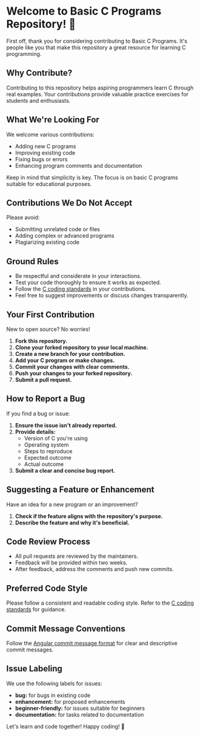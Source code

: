 # Welcome to Basic C Programs Repository! 🚀

First off, thank you for considering contributing to Basic C Programs. It's people like you that make this repository a great resource for learning C programming.

## Why Contribute?

Contributing to this repository helps aspiring programmers learn C through real examples. Your contributions provide valuable practice exercises for students and enthusiasts.

## What We're Looking For

We welcome various contributions:
- Adding new C programs
- Improving existing code
- Fixing bugs or errors
- Enhancing program comments and documentation

Keep in mind that simplicity is key. The focus is on basic C programs suitable for educational purposes.

## Contributions We Do Not Accept

Please avoid:
- Submitting unrelated code or files
- Adding complex or advanced programs
- Plagiarizing existing code

## Ground Rules

- Be respectful and considerate in your interactions.
- Test your code thoroughly to ensure it works as expected.
- Follow the [C coding standards](https://www.coding-guidelines.com/c-cpp/c/coding-standards-in-c-or-cpp/) in your contributions.
- Feel free to suggest improvements or discuss changes transparently.

## Your First Contribution

New to open source? No worries!
1. **Fork this repository.**
2. **Clone your forked repository to your local machine.**
3. **Create a new branch for your contribution.**
4. **Add your C program or make changes.**
5. **Commit your changes with clear comments.**
6. **Push your changes to your forked repository.**
7. **Submit a pull request.**

## How to Report a Bug

If you find a bug or issue:
1. **Ensure the issue isn't already reported.**
2. **Provide details:**
   - Version of C you're using
   - Operating system
   - Steps to reproduce
   - Expected outcome
   - Actual outcome
3. **Submit a clear and concise bug report.**

## Suggesting a Feature or Enhancement

Have an idea for a new program or an improvement?
1. **Check if the feature aligns with the repository's purpose.**
2. **Describe the feature and why it's beneficial.**

## Code Review Process

- All pull requests are reviewed by the maintainers.
- Feedback will be provided within two weeks.
- After feedback, address the comments and push new commits.


## Preferred Code Style

Please follow a consistent and readable coding style. Refer to the [C coding standards](https://www.coding-guidelines.com/c-cpp/c/coding-standards-in-c-or-cpp/) for guidance.

## Commit Message Conventions

Follow the [Angular commit message format](https://github.com/angular/angular/blob/main/CONTRIBUTING.md#-commit-message-guidelines) for clear and descriptive commit messages.

## Issue Labeling

We use the following labels for issues:
- **bug:** for bugs in existing code
- **enhancement:** for proposed enhancements
- **beginner-friendly:** for issues suitable for beginners
- **documentation:** for tasks related to documentation

Let's learn and code together! Happy coding! 🌟
